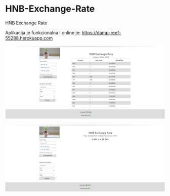 # HNB-Exchange-Rate
HNB Exchange Rate

Aplikacija je funkcionalna i online je: https://damp-reef-55288.herokuapp.com

![alt text](https://github.com/suncica-negra/HNB-Exchange-Rate/blob/master/public/exchange1.png)

![alt text](https://github.com/suncica-negra/HNB-Exchange-Rate/blob/master/public/exchange2.png)
